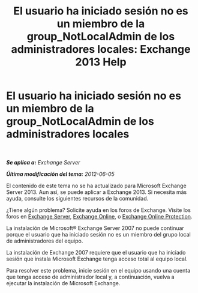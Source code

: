 ﻿---
title: 'El usuario ha iniciado sesión no es un miembro de la group_NotLocalAdmin de los administradores locales: Exchange 2013 Help'
TOCTitle: El usuario ha iniciado sesión no es un miembro de la group_NotLocalAdmin de los administradores locales
ms:assetid: d06f0894-b139-49ba-afe3-f58d3bd28e32
ms:mtpsurl: https://technet.microsoft.com/es-es/library/ms.exch.setupreadiness.notlocaladmin(v=EXCHG.150)
ms:contentKeyID: 48268722
ms.date: 05/22/2018
mtps_version: v=EXCHG.150
ms.translationtype: MT
---

# El usuario ha iniciado sesión no es un miembro de la group\_NotLocalAdmin de los administradores locales

 

_**Se aplica a:** Exchange Server_

_**Última modificación del tema:** 2012-06-05_

El contenido de este tema no se ha actualizado para Microsoft Exchange Server 2013. Aun así, se puede aplicar a Exchange 2013. Si necesita más ayuda, consulte los siguientes recursos de la comunidad.

¿Tiene algún problema? Solicite ayuda en los foros de Exchange. Visite los foros en [Exchange Server](https://go.microsoft.com/fwlink/p/?linkid=60612), [Exchange Online](https://go.microsoft.com/fwlink/p/?linkid=267542), o [Exchange Online Protection](https://go.microsoft.com/fwlink/p/?linkid=285351).

La instalación de Microsoft® Exchange Server 2007 no puede continuar porque el usuario que ha iniciado sesión no es un miembro del grupo local de administradores del equipo.

La instalación de Exchange 2007 requiere que el usuario que ha iniciado sesión que instala Microsoft Exchange tenga acceso total al equipo local.

Para resolver este problema, inicie sesión en el equipo usando una cuenta que tenga acceso de administrador local y, a continuación, vuelva a ejecutar la instalación de Microsoft Exchange.

